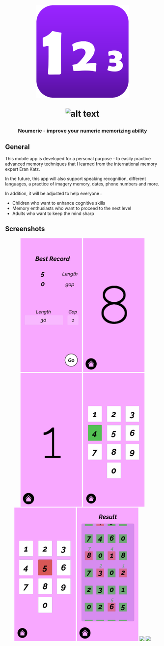 <h1 align="center">
  <img src="images/logo.png" width="300"/>
  
 ![_alt text_](https://img.shields.io/badge/Platforms-android-blue??style=for-the-badge)

  </h1>
<h3 align="center">  
  
Noumeric   -   improve your numeric memorizing ability
  </h3> 

## General

This mobile app is developed for a personal purpose -
to easily practice advanced memory techniques
that I learned from the international memory expert Eran Katz.

In the future, this app will also support speaking recognition, different languages, a practice of imagery memory, dates, phone numbers and more.

In addition, it will be adjusted to help everyone :
- Children who want to enhance cognitive skills
- Memory enthusiasts who want to proceed to the next level
- Adults who want to keep the mind sharp
  
## Screenshots
<p align="center">
 <img src="images/1.jpg" width="200"/>
 <img src="images/2.jpg" width="200"/>
 <img src="images/3.jpg" width="200"/>
 <img src="images/4.jpg" width="200"/>
<img src="images/5.jpg" width="200"/>
<img src="images/6.jpg" width="200"/>
<img src="images/7.jpg" width="200"/>
<img src="images/8.jpg" width="200"/>
</p>

